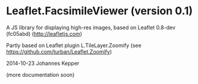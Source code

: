 Leaflet.FacsimileViewer (version 0.1)
=======================

A JS library for displaying high-res images, based on
Leaflet 0.8-dev (fc05abd) (http://leafletjs.com)

Partly based on Leaflet plugin L.TileLayer.Zoomify
(see https://github.com/turban/Leaflet.Zoomify)

2014-10-23 Johannes Kepper 

(more documentation soon)

